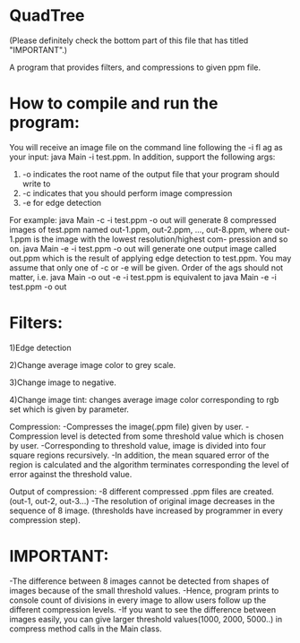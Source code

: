 # QuadTree
(Please definitely check the bottom part of this file that has titled "IMPORTANT".)

A program that provides filters, and compressions to given ppm file.

# How to compile and run the program:
You will receive an image file on the command line following the -i fl
ag as your input: java Main -i test.ppm.
In addition, support the following 
args:

1. -o <filename> indicates the root name of the output file that your program should write to
2. -c indicates that you should perform image compression
3. -e for edge detection

For example:
java Main -c -i test.ppm -o out will generate 8 compressed images of test.ppm named out-1.ppm,
out-2.ppm, ..., out-8.ppm, where out-1.ppm is the image with the lowest resolution/highest com-
pression and so on. java Main -e -i test.ppm -o out will generate one output image called
out.ppm which is the result of applying edge detection to test.ppm. You may assume that only one
of -c or -e will be given. Order of the 
ags should not matter, i.e. java Main -o out -e -i test.ppm
is equivalent to java Main -e -i test.ppm -o out

# Filters:

1)Edge detection

2)Change average image color to grey scale.

3)Change image to negative.

4)Change image tint: changes average image color corresponding to rgb set which is given by parameter.

Compression:
-Compresses the image(.ppm file) given by user.
-Compression level is detected from some threshold value which is chosen by user.
-Corresponding to threshold value, image is divided into four square regions recursively.
-In addition, the mean squared error of the region is calculated and the algorithm terminates corresponding the level of error against the threshold value.

Output of compression:
-8 different compressed .ppm files are created. (out-1, out-2, out-3...)
-The resolution of original image decreases in the sequence of 8 image. (thresholds have increased by programmer in every compression step).

# IMPORTANT:
-The difference between 8 images cannot be detected from shapes of images because of the small threshold values.
-Hence, program prints to console count of divisions in every image to allow users follow up the different compression levels.
-If you want to see the difference between images easily, you can give larger threshold values(1000, 2000, 5000..) in compress method calls in the Main class.

